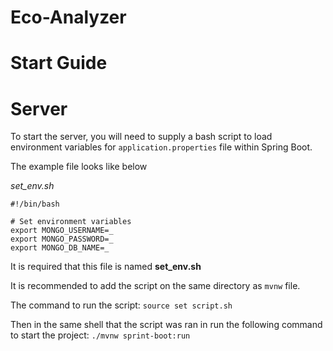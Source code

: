 # Eco-Analyzer

# Start Guide

# Server
To start the server, you will need to supply a bash script to load environment variables for `application.properties` file within Spring Boot.

The example file looks like below

*set_env.sh*
```
#!/bin/bash

# Set environment variables
export MONGO_USERNAME=_
export MONGO_PASSWORD=_
export MONGO_DB_NAME=_
```
It is required that this file is named **set_env.sh**

It is recommended to add the script on the same directory as `mvnw` file.

The command to run the script:
`source set script.sh`

Then in the same shell that the script was ran in run the following command to start the project:
`./mvnw sprint-boot:run`